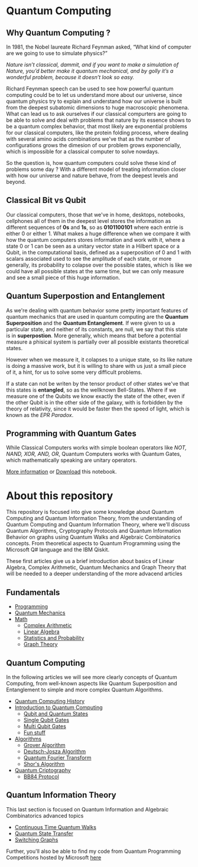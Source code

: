 # Quantum Computing

## Why Quantum Computing ?

In 1981, the Nobel laureate Richard Feynman asked, “What kind of computer are we going to use to simulate physics?”

*Nature isn’t classical, dammit, and if you want to make a simulation of Nature, you’d better make it quantum mechanical, and by golly it’s a wonderful problem, because it doesn’t look so easy.*

Richard Feynman speech can be used to see how powerful quantum computing could be to let us understand more about our universe, since quantum physics try to explain and understand how our universe is built from the deepest subatomic dimensions to huge macroscopic phenomena. What can lead us to ask ourselves if our classical compurters are going to be able to solve and deal with problems that nature by its essence shows to be a quantum complex behavior, that most likely are exponential problems for our classical computers, like the protein folding process, where dealing with several 
amino acids combinations we've that as the number of configurations grows the dimesion of our problem grows exponencially, which is impossible for a classical computer to solve nowdays.

So the question is, how quantum computers could solve these kind of problems some day ? With a different model of treating information closer with how our universe and nature behave, from the deepest levels and beyond.

## Classical Bit vs Qubit

Our classical computers, those that we've in home, desktops, notebooks, cellphones all of them in the deepest level stores the information as different sequences of **0s** and **1s**, so as **0101100101** where each entrie is either 0 or either 1. What makes a huge difference when we compare it with how the quantum computers stores information and work with it, where a state 0 or 1 can be seen as a unitary vector state in a Hilbert space or a Qubit, in the computational basis, defined as a superposition of 0 and 1 with scalars associated used to see the amplitude of each state, or more generally, its probability to colapse over the possible states, which is like we could have all possible states at the same time, but we can only measure and see a small piece of this huge information.

## Quantum Superpostion and Entanglement

As we're dealing with quantum behavior some pretty important features of quantum mechanics that are used in quantum computing are the **Quantum Superposition** and the **Quantum Entanglement**. If were given to us a particular state, and neither of its constants, are null, we say that this state is in **superpostion**. More generally, which means that before a potential measure a phisical system is partially over all possible existants theoretical states.

However when we measure it, it colapses to a unique state, so its like nature is doing a massive work, but it is willing to share with us just a small piece of it, a hint, for us to solve some very difficult problems.

If a state can not be writen by the tensor product of other states we've that this states is **entangled**, so as the wellknown Bell-States. Where if we measure one of the Qubits we know exactly the state of the other, even if the other Qubit is in the other side of the galaxy, with is forbidden by the theory of relativity, since it would be faster then the speed of light, which is known as the *EPR Paradox*.

## Programming with Quantum Gates

While Classical Computers works with simple boolean operators like *NOT, NAND, XOR, AND, OR*, Quantum Computers works with Quantum Gates, which mathematically speaking are unitary operators. 


[More information](https://github.com/matheusmtta/Quantum-Computing/blob/master/Introduction.ipynb)
or [Download](https://github.com/matheusmtta/Quantum-Computing/blob/master/quantum_computing_intro.ipynb) this notebook.

# About this repository

This repository is focused into give some knowledge about Quantum Computing and Quantum Information Theory, from the understanding of Quantum Computing and Quantum Information Theory, where we'll discuss Quantum Algorithms, Cryptography Protocols and Quantum Information Behavior on graphs using Quantum Walks and Algebraic Combinatorics concepts. From theoretical aspects to Quantum Programming using the Microsoft Q\# language and the IBM Qiskit.

These first articles give us a brief introduction about basics of Linear Algebra, Complex Arithmetic, Quantum Mechanics and Graph Theory that will be needed to a deeper understanding of the more advacend articles

## Fundamentals
* [Programming]()
* [Quantum Mechanics]() 
* [Math]()
	* [Complex Arithmetic]()
	* [Linear Algebra]()
	* [Statistics and Probability]()
	* [Graph Theory]()

## Quantum Computing
In the following articles we will see more clearly concepts of Quantum Computing, from well-known aspects like Quantum Superposition and Entanglement to simple and more complex Quantum Algorithms.

* [Quantum Computing History]()
* [Introduction to Quantum Computing]() 
	* [Qubit and Quantum States]()
	* [Single Qubit Gates]()
	* [Multi Qubit Gates]()
	* [Fun stuff]()
* [Algorithms]()
	* [Grover Algorithm]()
	* [Deutsch-Josza Algorithm]()
	* [Quantum Fourier Transform]()
	* [Shor's Algorithm]()
* [Quantum Criptography]()
	* [BB84 Protocol]()
	
## Quantum Information Theory
This last section is focused on Quantum Information and Algebraic Combinatorics advanced topics
* [Continuous Time Quantum Walks]()
* [Quantum State Transfer]()
* [Switching Graphs]()

Further, you'll also be able to find my code from Quantum Programming Competitions hosted by Microsoft [here](https://github.com/matheusmtta/Quantum-Computing/tree/master/Microsoft%20Q%23) 
